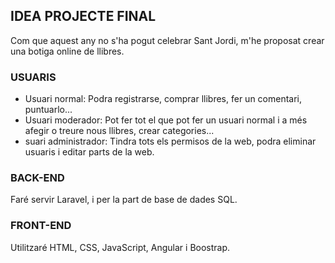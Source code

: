 ## IDEA PROJECTE FINAL

Com que aquest any no s'ha pogut celebrar Sant Jordi, m'he proposat crear una botiga online de llibres. 

### USUARIS

- Usuari normal: Podra registrarse, comprar llibres, fer un comentari, puntuarlo...
- Usuari moderador: Pot fer tot el que pot fer un usuari normal i a més afegir o treure nous llibres, crear categories...
- suari administrador: Tindra tots els permisos de la web, podra eliminar usuaris i editar parts de la web.

### BACK-END

Faré servir Laravel, i per la part de base de dades SQL.

### FRONT-END

Utilitzaré HTML, CSS, JavaScript, Angular i Boostrap.

